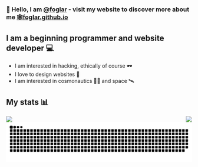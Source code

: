 ### 👋 Hello, I am [@foglar](https://github.com/foglar/) - visit my website to discover more about me [🕸️foglar.github.io](https://foglar.github.io)

## I am a beginning programmer and website developer 💻
- I am interested in hacking, ethically of course 🕶️
- I love to design websites 🎨
- I am interested in cosmonautics 🧑‍🚀 and space 🛰️

## My stats 📊
<a href="https://github.com/foglar">
  <img align="left" src="https://github-readme-stats.vercel.app/api?username=foglar&show_icons=true&theme=dark" />
</a>

<a href="https://github.com/foglar">
  <img align="right" src="https://github-readme-stats.vercel.app/api/top-langs/?username=foglar&show_icons=true&theme=dark">
</a>

![](https://raw.githubusercontent.com/Platane/snk/output/github-contribution-grid-snake.svg#gh-dark-mode-only)
